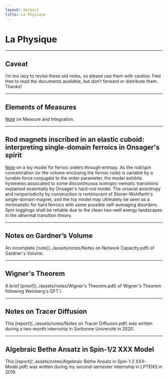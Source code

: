 ```yaml
---
layout: default
title: La Physique
---
```

# La Physique

---

## Caveat

I’m too lazy to revise these old notes, so please use them with caution. Feel free to read the documents available, but don’t forward or distribute them. Thanks!

---

## Elements of Measures
[Note](../assets/notes/Measures.pdf) on Measure and Integration.

___

## Rod magnets inscribed in an elastic cuboid: interpreting single-domain ferroics in Onsager's spirit

[Note](https://arxiv.org/abs/2206.01811) on a toy model for ferroic orders through entropy. As the rod/spin concentration (or the volume enclosing the ferroic rods) is variable by a tunable force conjugate to the order parameter, the model exhibits hysteresis associated to some discontinuous isotropic-nematic transitions explained essentially by Onsager's hard-rod model. The uniaxial anisotropy and nonperiodicity by construction is reminiscent of Stoner-Wohlfarth's single-domain magnet, and the toy model may ultimately be seen as a minimalistic for hard ferroics with some possible self-averaging disorders. Spin togglings shall be reliable due to the clean two-well energy landscapes in the athermal transition theory.

___

## Notes on Gardner’s Volume
An incomplete [note](../assets/notes/Notes on Network Capacity.pdf) of Gardner's Volume.

___

## Wigner's Theorem
A brief [proof](../assets/notes/Wigner's Theorem.pdf) of Wigner's Theorem following Weinberg's QFT I.

___

## Notes on Tracer Diffusion
This [report](../assets/notes/Notes on Tracer Diffusion.pdf) was written during a two-month internship in Sorbonne Université in 2020.

___

## Algebraic Bethe Ansatz in Spin-1/2 XXX Model
This [report](..assets/notes/Algebraic Bethe Ansatz in Spin-1:2 XXX-Model.pdf) was written during my second-semester internship in LPTENS in 2019.
